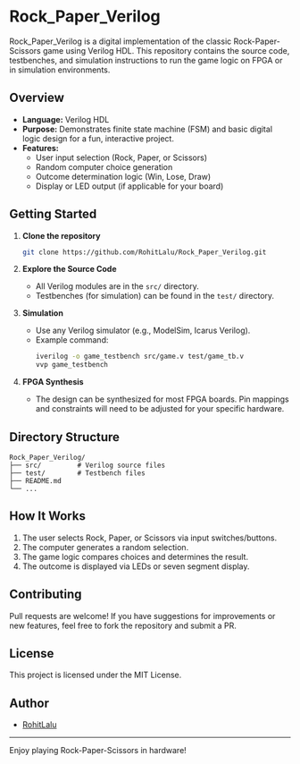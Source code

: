# Rock_Paper_Verilog

Rock_Paper_Verilog is a digital implementation of the classic Rock-Paper-Scissors game using Verilog HDL. This repository contains the source code, testbenches, and simulation instructions to run the game logic on FPGA or in simulation environments.

## Overview

- **Language:** Verilog HDL
- **Purpose:** Demonstrates finite state machine (FSM) and basic digital logic design for a fun, interactive project.
- **Features:** 
  - User input selection (Rock, Paper, or Scissors)
  - Random computer choice generation
  - Outcome determination logic (Win, Lose, Draw)
  - Display or LED output (if applicable for your board)

## Getting Started

1. **Clone the repository**
    ```sh
    git clone https://github.com/RohitLalu/Rock_Paper_Verilog.git
    ```

2. **Explore the Source Code**
    - All Verilog modules are in the `src/` directory.
    - Testbenches (for simulation) can be found in the `test/` directory.

3. **Simulation**
    - Use any Verilog simulator (e.g., ModelSim, Icarus Verilog).
    - Example command:
      ```sh
      iverilog -o game_testbench src/game.v test/game_tb.v
      vvp game_testbench
      ```

4. **FPGA Synthesis**
    - The design can be synthesized for most FPGA boards. Pin mappings and constraints will need to be adjusted for your specific hardware.

## Directory Structure

```
Rock_Paper_Verilog/
├── src/         # Verilog source files
├── test/        # Testbench files
├── README.md
└── ...
```

## How It Works

1. The user selects Rock, Paper, or Scissors via input switches/buttons.
2. The computer generates a random selection.
3. The game logic compares choices and determines the result.
4. The outcome is displayed via LEDs or seven segment display.

## Contributing

Pull requests are welcome! If you have suggestions for improvements or new features, feel free to fork the repository and submit a PR.

## License

This project is licensed under the MIT License.

## Author

- [RohitLalu](https://github.com/RohitLalu)

---
Enjoy playing Rock-Paper-Scissors in hardware!
